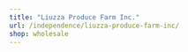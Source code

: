 ```yaml
---
title: "Liuzza Produce Farm Inc."
url: /independence/liuzza-produce-farm-inc/
shop: wholesale
---
```


